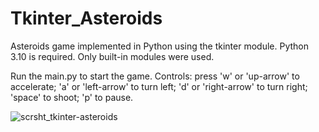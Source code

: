 # Tkinter_Asteroids
Asteroids game implemented in Python using the tkinter module.
Python 3.10 is required.
Only built-in modules were used.

Run the main.py to start the game.
Controls: 
press 'w' or 'up-arrow' to accelerate;
      'a' or 'left-arrow' to turn left;
      'd' or 'right-arrow' to turn right;
      'space' to shoot;
      'p' to pause.

![scrsht_tkinter-asteroids](https://user-images.githubusercontent.com/32409612/202722237-095cb76d-bc90-4baa-9d66-743f6b7422c4.png)
